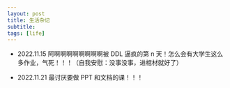 ```yaml
---
layout: post
title: 生活杂记
subtitle:
tags: [life]
---
```


- 2022.11.15
  阿啊啊啊啊啊啊啊啊被 DDL 逼疯的第 n 天！怎么会有大学生这么多作业，气死！！！（自我安慰：没事没事，进棺材就好了）

- 2022.11.21
  最讨厌要做 PPT 和文档的课！！！
